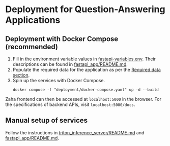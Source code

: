 # Deployment for Question-Answering Applications

## Deployment with Docker Compose (recommended)

1. Fill in the environment variable values in [fastapi-variables.env](fastapi-variables.env). Their descriptions can be found in [fastapi_app/README.md](fastapi_app/README.md#steps).
2. Populate the required data for the application as per the [Required data section](fastapi_app/README.md#required-data).
3. Spin up the services with Docker Compose.
   ```{bash}
   docker compose -f "deployment/docker-compose.yaml" up -d --build
   ```

Zaha frontend can then be accessed at `localhost:5000` in the browser. For the specifications of backend APIs, visit `localhost:5000/docs`.

## Manual setup of services

Follow the instructions in [triton_inference_server/README.md](triton_inference_server/README.md) and [fastapi_app/README.md](fastapi_app/README.md).